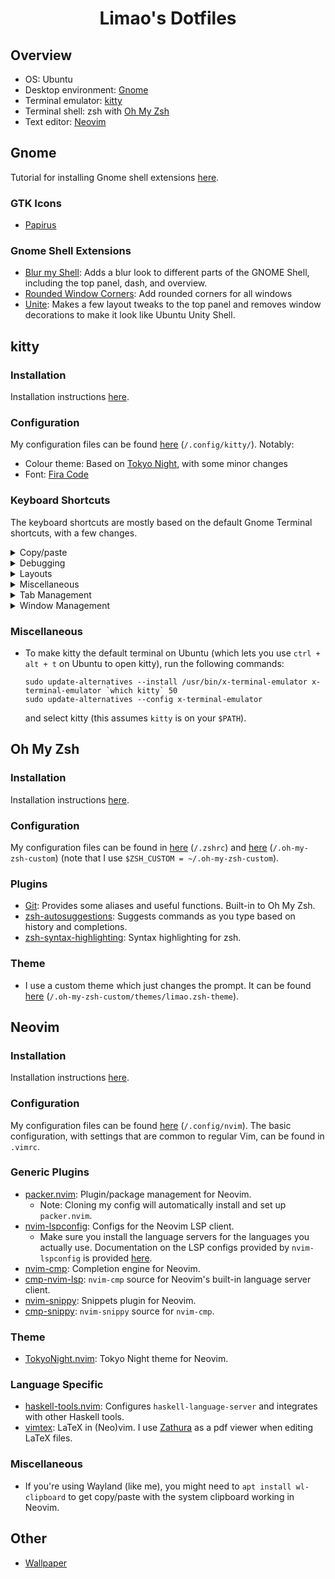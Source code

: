 <center>
    <h1>Limao's Dotfiles</h1>
</center>

## Overview

- OS: Ubuntu
- Desktop environment: [Gnome](#gnome)
- Terminal emulator: [kitty](#kitty)
- Terminal shell: zsh with [Oh My Zsh](#oh-my-zsh)
- Text editor: [Neovim](#neovim)

## Gnome
Tutorial for installing Gnome shell extensions [here](https://itsfoss.com/gnome-shell-extensions/).

### GTK Icons
- [Papirus](https://www.gnome-look.org/p/1166289)

### Gnome Shell Extensions
- [Blur my Shell](https://extensions.gnome.org/extension/3193/blur-my-shell/): Adds a blur look to different parts of the GNOME Shell, including the top panel, dash, and overview.
- [Rounded Window Corners](https://extensions.gnome.org/extension/5237/rounded-window-corners/): Add rounded corners for all windows
- [Unite](https://extensions.gnome.org/extension/1287/unite/): Makes a few layout tweaks to the top panel and removes window decorations to make it look like Ubuntu Unity Shell.

## kitty

### Installation
Installation instructions [here](https://sw.kovidgoyal.net/kitty/binary/). 

### Configuration
My configuration files can be found [here](/.config/kitty) (`/.config/kitty/`). Notably:
- Colour theme: Based on [Tokyo Night](https://github.com/davidmathers/tokyo-night-kitty-theme), with some minor changes
- Font: [Fira Code](https://github.com/tonsky/FiraCode)

### Keyboard Shortcuts
The keyboard shortcuts are mostly based on the default Gnome Terminal shortcuts, with a few changes.

<details>
<summary>Copy/paste</summary>

| Action               | Shortcut           |
| -------------------- | ------------------ |
| Copy to clipboard    | `ctrl + shift + c` |
| Paste from clipboard | `ctrl + shift + v` |

</details>

<details>
<summary>Debugging</summary>

| Action            | Shortcut            |
| ----------------- | ------------------- |
| Open debug config | `ctrl + shift + f6` |

</details>

<details>
<summary>Layouts</summary>

| Action                | Shortcut           |
| --------------------- | ------------------ |
| Rotate to next layout | `ctrl + shift + r` |

</details>

<details>
<summary>Miscellaneous</summary>

| Action                     | Shortcut            |
| -------------------------- | ------------------- |
| Show kitty documentation   | `ctrl + shift + f1` |
| Edit kitty config file     | `ctrl + shift + f2` |
| (Re)load kitty config file | `ctrl + shift + f5` |

</details>

<details>
<summary>Tab Management</summary>

| Action                                    | Shortcut             |
| ----------------------------------------- | -------------------- |
| Switch to tab 1                           | `alt + 1`            |
| Switch to tab 2                           | `alt + 2`            |
| Switch to tab 3                           | `alt + 3`            |
| Switch to tab 4                           | `alt + 4`            |
| Switch to tab 5                           | `alt + 5`            |
| Switch to tab 6                           | `alt + 6`            |
| Switch to tab 7                           | `alt + 7`            |
| Switch to tab 8                           | `alt + 8`            |
| Switch to tab 9                           | `alt + 9`            |
| Switch to tab 10                          | `alt + 0`            |
| Close current tab                         | `ctrl + shift + q`   |
| Move current tab backward                 | `ctrl + shift + ,`   |
| Move current tab forward                  | `ctrl + shift + .`   |
| Open a new tab (in the current directory) | `ctrl + shift + t`   |
| Switch to the next tab                    | `ctrl + tab`         |
| Switch to the previous tab                | `ctrl + shift + tab` |

</details>

<details>
<summary>Window Management</summary>

| Action                                                      | Shortcut               |
| ----------------------------------------------------------- | ---------------------- |
| Switch to window 1                                          | `ctrl + shift + 1`     |
| Switch to window 2                                          | `ctrl + shift + 2`     |
| Switch to window 3                                          | `ctrl + shift + 3`     |
| Switch to window 4                                          | `ctrl + shift + 4`     |
| Switch to window 5                                          | `ctrl + shift + 5`     |
| Switch to window 6                                          | `ctrl + shift + 6`     |
| Switch to window 7                                          | `ctrl + shift + 7`     |
| Switch to window 8                                          | `ctrl + shift + 8`     |
| Switch to window 9                                          | `ctrl + shift + 9`     |
| Switch to window 10                                         | `ctrl + shift + 0`     |
| Decrease font size for all windows                          | `ctrl + shift + minus` |
| Increase font size for all windows                          | `ctrl + shift + plus`  |
| Move current window backward                                | `ctrl + shift + b`     |
| Move current window forward                                 | `ctrl + shift + f`     |
| Move current window to top                                  | ``ctrl + shift + ` ``  |
| Switch to the next window                                   | `ctrl + shift + l`     |
| Switch to the previous window                               | `ctrl + shift + h`     |
| Swap current window with another window (selected visually) | `ctrl + shift + f8`    |
| Close current window                                        | `ctrl + shift + w`     |
| Open a new window (in the current directory)                | `ctrl + shift + n`     |
| Toggle fullscreen                                           | `f11`                  |
| Make current window narrower                                | `ctrl + shift + left`  |
| Make current window wider                                   | `ctrl + shift + right` |
| Make current window taller                                  | `ctrl + shift + up`    |
| Make current window shorter                                 | `ctrl + shift + down`  |
| Reset window sizes to default                               | `ctrl + shift + home`  |

</details>

### Miscellaneous

- To make kitty the default terminal on Ubuntu (which lets you use `ctrl + alt + t` on Ubuntu to open kitty), run the following commands:
    ```
    sudo update-alternatives --install /usr/bin/x-terminal-emulator x-terminal-emulator `which kitty` 50
    sudo update-alternatives --config x-terminal-emulator
    ```
    and select kitty (this assumes `kitty` is on your `$PATH`).

## Oh My Zsh
### Installation
Installation instructions [here](https://github.com/ohmyzsh/ohmyzsh).

### Configuration
My configuration files can be found in [here](/.zshrc) (`/.zshrc`) and [here](/.oh-my-zsh-custom) (`/.oh-my-zsh-custom`) (note that I use `$ZSH_CUSTOM = ~/.oh-my-zsh-custom`).

### Plugins
- [Git](https://github.com/ohmyzsh/ohmyzsh/tree/master/plugins/git): Provides some aliases and useful functions. Built-in to Oh My Zsh.
- [zsh-autosuggestions](https://github.com/zsh-users/zsh-autosuggestions): Suggests commands as you type based on history and completions.
- [zsh-syntax-highlighting](https://github.com/zsh-users/zsh-syntax-highlighting): Syntax highlighting for zsh.

### Theme
- I use a custom theme which just changes the prompt. It can be found [here](/.oh-my-zsh-custom/themes/limao.zsh-theme) (`/.oh-my-zsh-custom/themes/limao.zsh-theme`).

## Neovim

### Installation
Installation instructions [here](https://github.com/neovim/neovim/wiki/Installing-Neovim).

### Configuration
My configuration files can be found [here](/.config/nvim) (`/.config/nvim`). The basic configuration, with settings that are common to regular Vim, can be found in `.vimrc`.

### Generic Plugins
- [packer.nvim](https://github.com/wbthomason/packer.nvim): Plugin/package management for Neovim.
  - Note: Cloning my config will automatically install and set up `packer.nvim`.
- [nvim-lspconfig](https://github.com/neovim/nvim-lspconfig): Configs for the Neovim LSP client.
  - Make sure you install the language servers for the languages you actually use. Documentation on the LSP configs provided by `nvim-lspconfig` is provided [here](https://github.com/neovim/nvim-lspconfig/blob/master/doc/server_configurations.md).
- [nvim-cmp](https://github.com/hrsh7th/nvim-cmp): Completion engine for Neovim.
- [cmp-nvim-lsp](https://github.com/hrsh7th/cmp-nvim-lsp): `nvim-cmp` source for Neovim's built-in language server client.
- [nvim-snippy](https://github.com/dcampos/nvim-snippy): Snippets plugin for Neovim.
- [cmp-snippy](https://github.com/dcampos/cmp-snippy): `nvim-snippy` source for `nvim-cmp`.

### Theme
- [TokyoNight.nvim](https://github.com/folke/tokyonight.nvim/): Tokyo Night theme for Neovim.

### Language Specific
- [haskell-tools.nvim](https://github.com/mrcjkb/haskell-tools.nvim): Configures `haskell-language-server` and integrates with other Haskell tools.
- [vimtex](https://github.com/lervag/vimtex): LaTeX in (Neo)vim. I use [Zathura](https://pwmt.org/projects/zathura/) as a pdf viewer when editing LaTeX files.

### Miscellaneous
- If you're using Wayland (like me), you might need to `apt install wl-clipboard` to get copy/paste with the system clipboard working in Neovim.

## Other

- [Wallpaper](https://wall.alphacoders.com/big.php?i=1163116)
